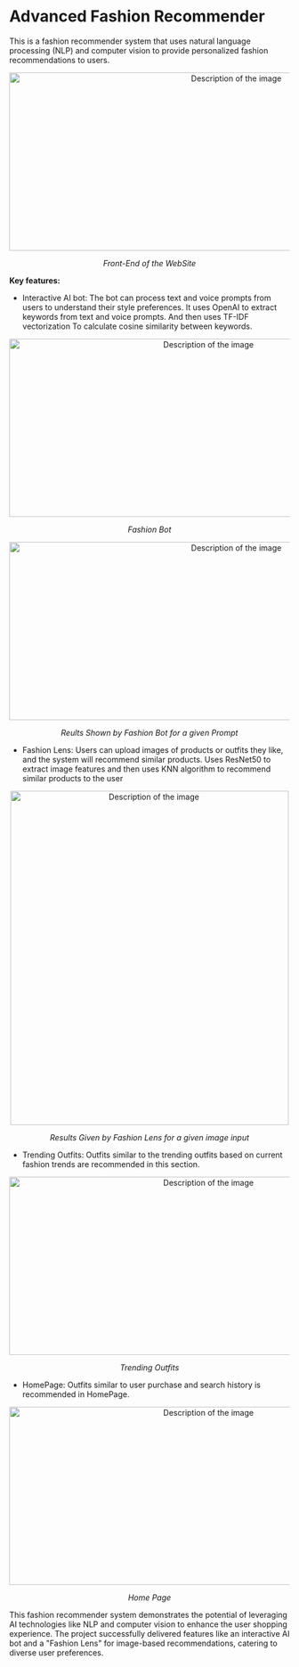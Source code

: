 # Advanced Fashion Recommender
This is a fashion recommender system that uses natural language processing (NLP) and computer vision to provide personalized fashion recommendations to users.

<div align="center">
  <img src="https://github.com/D-S-R-881/Advanced_Fashion_Recommender/assets/78027597/34409112-b28b-4a1e-9075-9007e9a38e38" alt="Description of the image" width="800" height="320">
  <p><i>Front-End of the WebSite</i></p>
</div>

<b>Key features:</b>
* Interactive AI bot: The bot can process text and voice prompts from users to understand their style preferences. It uses OpenAI to extract keywords from text and voice prompts. And then uses TF-IDF vectorization To calculate cosine similarity between keywords.

<div align="center">
  <img src="https://github.com/D-S-R-881/Advanced_Fashion_Recommender/assets/78027597/df1b646c-6b26-4ef1-a948-54f35f4b420d" alt="Description of the image" width="700" height="320">
  <p><i>Fashion Bot</i></p>
</div>

<div align="center">
  <img src="https://github.com/D-S-R-881/Advanced_Fashion_Recommender/assets/78027597/85cf4c4c-d2d8-4425-9072-d6f8c10dfc2f" alt="Description of the image" width="800" height="320">
  <p><i>Reults Shown by Fashion Bot for a given Prompt</i></p>
</div>

* Fashion Lens: Users can upload images of products or outfits they like, and the system will recommend similar products. Uses ResNet50 to extract image features and then uses KNN algorithm to recommend similar products to the user

<div align="center">
  <img src="https://github.com/D-S-R-881/Advanced_Fashion_Recommender/assets/78027597/2eb738c5-052d-4ddc-9a57-aff18bdc6919" alt="Description of the image" width="500" height="600">
  <p><i>Results Given by Fashion Lens for a given image input</i></p>
</div>

* Trending Outfits: Outfits similar to the trending outfits based on current fashion trends are recommended in this section.

<div align="center">
  <img src="https://github.com/D-S-R-881/Advanced_Fashion_Recommender/assets/78027597/cd7adc81-4dc4-4606-b1bc-de9d9a2bcc59" alt="Description of the image" width="700" height="320">
  <p><i>Trending Outfits</i></p>
</div>

* HomePage: Outfits similar to user purchase and search history is recommended in HomePage.

<div align="center">
  <img src="https://github.com/D-S-R-881/Advanced_Fashion_Recommender/assets/78027597/96dd59d5-7c14-43b0-84bc-f95a17ea1b3c" alt="Description of the image" width="700" height="320">
  <p><i>Home Page</i></p>
</div>

This fashion recommender system demonstrates the potential of leveraging AI technologies like NLP and computer vision to enhance the user shopping experience. The project successfully delivered features like an interactive AI bot and a "Fashion Lens" for image-based recommendations, catering to diverse user preferences.
